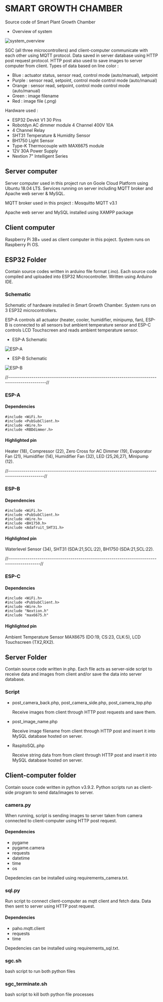 # SMART GROWTH CHAMBER
Source code of Smart Plant Growth Chamber

- Overview of system

![system_overview](https://github.com/maulanaisa/smart-growth-chamber/blob/main/system_overview.png)

SGC (all three microcontrollers) and client-computer communicate with each other using MQTT protocol. Data saved in server database using HTTP post request protocol. HTTP post also used to save images to server computer from client. Types of data based on line color :

- Blue    : actuator status, sensor read, control mode (auto/manual), setpoint
- Purple  : sensor read, setpoint, control mode control mode (auto/manual)
- Orange  : sensor read, setpoint, control mode control mode (auto/manual)
- Green   : image filename
- Red     : image file (.png)

Hardware used :

- ESP32 Devkit V1 30 Pins
- Robotdyn AC dimmer module 4 Channel 400V 10A
- 4 Channel Relay
- SHT31 Temperature & Humidity Sensor
- BH1750 Light Sensor
- Type-K Thermocouple with MAX6675 module
- 12V 30A Power Supply
- Nextion 7" Intelligent Series

## Server computer

Server computer used in this project run on Goole Cloud Platform using Ubuntu 18.04 LTS. Services running on server including MQTT broker and Apache web server & MySQL.

MQTT broker used in this project : Mosquitto MQTT v3.1

Apache web server and MySQL installed using XAMPP package

## Client computer

Raspberry Pi 3B+ used as client computer in this poject. System runs on Raspberry Pi OS.

## ESP32 Folder
Contain source codes written in arduino file format (.ino). Each source code compiled and uploaded into ESP32 Microcontroller. Written using Arduino IDE.
### Schematic
Schematic of hardware installed in Smart Growth Chamber. System runs on 3 ESP32 microcontrollers.

ESP-A controls all actuator (heater, cooler, humidifier, minipump, fan), ESP-B is connected to all sensors but ambient temperature sensor and ESP-C controls LCD Touchscreen and reads ambient temperature sensor.

- ESP-A Schematic

![ESP-A](https://github.com/maulanaisa/smart-growth-chamber/blob/main/ESP-A.png)

- ESP-B Schematic

![ESP-B](https://github.com/maulanaisa/smart-growth-chamber/blob/main/ESP-B.png)

//-------------------------------------------------------------------------------------------------//

### ESP-A

#### Dependencies
```
#include <WiFi.h>
#include <PubSubClient.h>
#include <Wire.h>
#include <RBDdimmer.h>
```
#### Highlighted pin

Heater (18), Compressor (22), Zero Cross for AC Dimmer (19), Evaporator Fan (21), Humidifier (14), Humidifier Fan (32), LED (25,26,27), Minipump (12).

//------------------------------------------------------------------------------------------------//

### ESP-B

#### Dependencies
```
#include <WiFi.h>
#include <PubSubClient.h>
#include <Wire.h>
#include <BH1750.h>
#include <Adafruit_SHT31.h>
```

#### Highlighted pin

Waterlevel Sensor (34), SHT31 (SDA:21,SCL:22), BH1750 (SDA:21,SCL:22).

//----------------------------------------------------------------------------------------------//

### ESP-C

#### Dependencies
```
#include <WiFi.h>
#include <PubSubClient.h>
#include <Wire.h>
#include "Nextion.h"
#include "max6675.h"
```

#### Highlighted pin

Ambient Temperature Sensor MAX6675 (DO:19, CS:23, CLK:5), LCD Touchscreen (TX2,RX2).


## Server Folder
Contain source code written in php. Each file acts as server-side script to receive data and images from client and/or save the data into server database.

### Script

- post_camera_back.php, post_camera_side.php, post_camera_top.php
  
  Receive images from client through HTTP post requests and save them.
  
- post_image_name.php
  
  Receive image filename from client through HTTP post and insert it into MySQL database hosted on server.

- RaspitoSQL.php
  
  Receive string data from from client through HTTP post and insert it into MySQL database hosted on server.


## Client-computer folder
Contain souce code written in python v3.9.2. Python scripts run as client-side program to send data/images to server.

### camera.py

When running, script is sending images to server taken from camera connected to client-computer using HTTP post request.

#### Dependencies
- pygame
- pygame.camera
- requests
- datetime
- time
- os

Depedencies can be installed using requirements_camera.txt.

### sql.py

Run script to connect client-computer as mqtt client and fetch data. Data then sent to server using HTTP post request.

#### Dependencies
- paho.mqtt.client
- requests
- time

Depedencies can be installed using requirements_sql.txt.

### sgc.sh

bash script to run both python files

### sgc_terminate.sh

bash script to kill both python file processes
